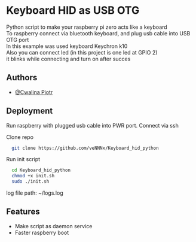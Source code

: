 # Keyboard HID as USB OTG

Python script to make your raspberry pi zero acts like a keyboard \
To raspberry connect via bluetooth keyboard, and plug usb cable into USB OTG port \
In this example was used keyboard Keychron k10\
Also you can connect led (in this project is one led at GPIO 2) \
it blinks while connecting and turn on after succes 


## Authors

- [@Cwalina Piotr](https://github.com/veNNNx)


## Deployment
Run raspberry with plugged usb cable into PWR port. 
Connect via ssh

Clone repo


```bash
  git clone https://github.com/veNNNx/Keyboard_hid_python
```

Run init script
```bash
  cd Keyboard_hid_python
  chmod +x init.sh
  sudo ./init.sh
```


log file path: ~/logs.log

## Features

- Make script as daemon service
- Faster raspberry boot
